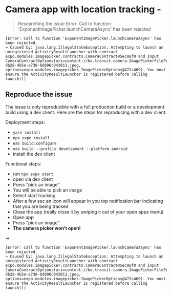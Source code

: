 # Camera app with location tracking -

> Researching the issue Error: Call to function 'ExponentImagePicker.launchCameraAsync' has been rejected

```
[Error: Call to function 'ExponentImagePicker.launchCameraAsync' has been rejected.
→ Caused by: java.lang.IllegalStateException: Attempting to launch an unregistered ActivityResultLauncher with contract expo.modules.imagepicker.contracts.CameraContract@5ec86f0 and input CameraContractOptions(uri=content://be.transit.camera.ImagePickerFileProvider/cached_expo_files/ImagePicker/b6cee57e-db28-4b5e-a738-8d096c043011.jpeg, options=expo.modules.imagepicker.ImagePickerOptions@472c469). You must ensure the ActivityResultLauncher is registered before calling launch()]
```

## Reproduce the issue

The issue is only reproducible with a full production build or a development build using a dev client.
Here are the steps for reproducing with a dev client:

Deployment steps:

- `yarn install`
- `npx expo install`
- `eas build:configure`
- `eas build --profile development --platform android`
- install the dev client

Functional steps:

- run `npx expo start`
- open via dev client
- Press "pick an image"
- You will be able to pick an image
- Select start tracking
- After a few sec an icon will appear in you top notification bar indicating that you are being tracked
- Close the app (really close it by swiping it out of your open apps menu)
- Open app
- Press "pick an image"
- **The camera picker won't open!**

->

```
[Error: Call to function 'ExponentImagePicker.launchCameraAsync' has been rejected.
→ Caused by: java.lang.IllegalStateException: Attempting to launch an unregistered ActivityResultLauncher with contract expo.modules.imagepicker.contracts.CameraContract@5ec86f0 and input CameraContractOptions(uri=content://be.transit.camera.ImagePickerFileProvider/cached_expo_files/ImagePicker/b6cee57e-db28-4b5e-a738-8d096c043011.jpeg, options=expo.modules.imagepicker.ImagePickerOptions@472c469). You must ensure the ActivityResultLauncher is registered before calling launch()]
```
